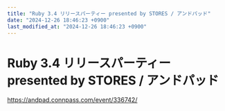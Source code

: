 ```yaml
---
title: "Ruby 3.4 リリースパーティー presented by STORES / アンドパッド"
date: "2024-12-26 18:46:23 +0900"
last_modified_at: "2024-12-26 18:46:23 +0900"
---
```


# Ruby 3.4 リリースパーティー presented by STORES / アンドパッド
https://andpad.connpass.com/event/336742/

